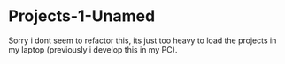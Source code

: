 # Projects-1-Unamed
Sorry i dont seem to refactor this, its just too heavy to load the projects in my laptop (previously i develop this in my PC). 
